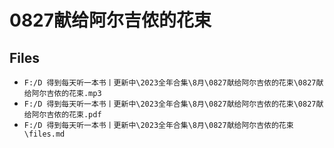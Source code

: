 # 0827献给阿尔吉侬的花束

## Files

- `F:/D 得到每天听一本书丨更新中\2023全年合集\8月\0827献给阿尔吉侬的花束\0827献给阿尔吉侬的花束.mp3`
- `F:/D 得到每天听一本书丨更新中\2023全年合集\8月\0827献给阿尔吉侬的花束\0827献给阿尔吉侬的花束.pdf`
- `F:/D 得到每天听一本书丨更新中\2023全年合集\8月\0827献给阿尔吉侬的花束\files.md`
